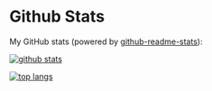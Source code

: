# Github Stats

My GitHub stats (powered by [github-readme-stats](https://github.com/anuraghazra/github-readme-stats)):

[![github stats](https://github-readme-stats.vercel.app/api?username=jinsanity07git&theme=dark)](https://github.com/jinsanity07git)

[![top langs](https://github-readme-stats.vercel.app/api/top-langs/?username=jinsanity07git&hide=html,css&layout=compact&card_width=380&theme=dark)](https://github.com/jinsanity07git)
